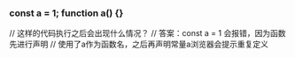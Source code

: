 ### const a = 1; function a() {}

// 这样的代码执行之后会出现什么情况？
// 答案：const a = 1 会报错，因为函数先进行声明
// 使用了a作为函数名，之后再声明常量a浏览器会提示重复定义